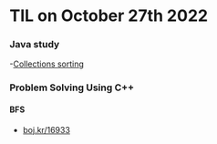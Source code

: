 # **TIL on October 27th 2022**
### Java study
-[Collections sorting](https://www.geeksforgeeks.org/collections-sort-java-examples/)

### Problem Solving Using C++
#### BFS
- [boj.kr/16933](../../../Problem%20Solving/boj/Breadth%20first%20search/16933-10-27-2022.cpp)